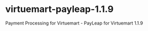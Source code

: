 virtuemart-payleap-1.1.9
========================

Payment Processing for Virtuemart - PayLeap for Virtuemart 1.1.9